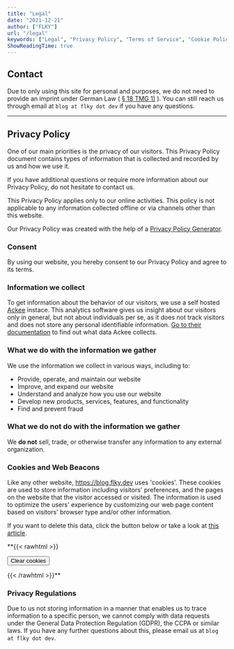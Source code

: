 ```yaml
---
title: "Legal"
date: "2021-12-21"
author: ["FLKY"]
url: "/legal"
keywords: ["Legal", "Privacy Policy", "Terms of Service", "Cookie Policy", "GDPR", "Imprint","Contact"]
ShowReadingTime: true
---
```



## Contact
Due to only using this site for personal and purposes, we do not need to provide an imprint under German Law ( [§ 18 TMG 1)](https://www.gesetze-bayern.de/Content/Document/MStV-18) ).
You can still reach us through email at `blog at flky dot dev` if you have any questions.

---

## Privacy Policy

One of our main priorities is the privacy of our visitors. This Privacy Policy document contains types of information that is collected and recorded by us and how we use it.

If you have additional questions or require more information about our Privacy Policy, do not hesitate to contact us.

This Privacy Policy applies only to our online activities. This policy is not applicable to any information collected offline or via channels other than this website. 

Our Privacy Policy was created with the help of a [Privacy Policy Generator](https://www.privacypolicygenerator.info).

### Consent

By using our website, you hereby consent to our Privacy Policy and agree to its terms.

### Information we collect

To get information about the behavior of our visitors, we use a self hosted
[Ackee](https://ackee.electerious.com) instace. This
analytics software gives us insight about our visitors only in general, but not
about individuals per se, as it does not track visitors and does not store any
personal identifiable information.
[Go to their documentation](https://docs.ackee.electerious.com/#/docs/Anonymization) to find out what data Ackee collects.

### What we do with the information we gather

We use the information we collect in various ways, including to:

- Provide, operate, and maintain our website
- Improve, and expand our website
- Understand and analyze how you use our website
- Develop new products, services, features, and functionality
- Find and prevent fraud

### What we do not do with the information we gather

We **do not** sell, trade, or otherwise transfer any information to any external organization.

### Cookies and Web Beacons

Like any other website, https://blog.flky.dev uses 'cookies'. These cookies are used to store information including visitors' preferences, and the pages on the website that the visitor accessed or visited. The information is used to optimize the users' experience by customizing our web page content based on visitors' browser type and/or other information.

If you want to delete this data, click the button below or take a look at [this article](/cookies).

**{{< rawhtml >}}

<button class="btn-deny flush">Clear cookies</button>

{{< /rawhtml >}}**

### Privacy Regulations

Due to us not storing information in a manner that enables us to trace information to a specific person, we cannot comply with data requests under the General Data Protection Regulation (GDPR), the CCPA or similar laws. If you have any further questions about this, please email us at `blog at flky dot dev`.

